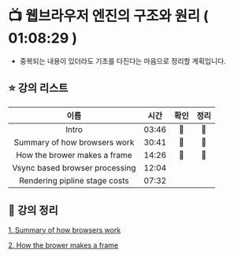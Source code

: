 # :tv:  웹브라우저 엔진의 구조와 원리 ( 01:08:29 )

- 중복되는 내용이 있더라도 기초를 다진다는 마음으로 정리할 계획입니다.



## ⭐ 강의 리스트

|              이름              | 시간  |     확인      |     정리      |
| :----------------------------: | :---: | :-----------: | :-----------: |
|             Intro              | 03:46 | :green_heart: | :green_heart: |
|  Summary of how browsers work  | 30:41 | :green_heart: | :green_heart: |
|  How the brower makes a frame  | 14:26 | :green_heart: | :green_heart: |
| Vsync based browser processing | 12:04 |               |               |
| Rendering pipline stage costs  | 07:32 |               |               |



## :memo: 강의 정리

[1. Summary of how browsers work](./list/1_Summary_of_how_browsers_work.md)

[2. How the brower makes a frame](./list/2_How_the_browser_makes_a_frame.md)

